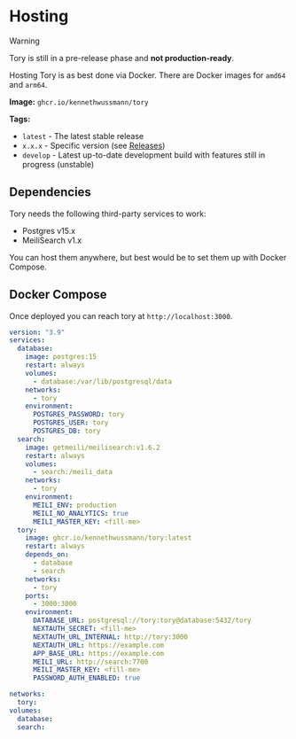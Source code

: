 # Hosting

> [!WARNING]  
> Tory is still in a pre-release phase and **not production-ready**.

Hosting Tory is as best done via Docker. There are Docker images for `amd64` and `arm64`.

**Image:** `ghcr.io/kennethwussmann/tory`

**Tags:**

- `latest` - The latest stable release
- `x.x.x` - Specific version (see [Releases](https://github.com/KennethWussmann/tory/releases))
- `develop` - Latest up-to-date development build with features still in progress (unstable)

## Dependencies

Tory needs the following third-party services to work:

- Postgres v15.x
- MeiliSearch v1.x

You can host them anywhere, but best would be to set them up with Docker Compose.

## Docker Compose

Once deployed you can reach tory at `http://localhost:3000`.

```YAML
version: "3.9"
services:
  database:
    image: postgres:15
    restart: always
    volumes:
      - database:/var/lib/postgresql/data
    networks:
      - tory
    environment:
      POSTGRES_PASSWORD: tory
      POSTGRES_USER: tory
      POSTGRES_DB: tory
  search:
    image: getmeili/meilisearch:v1.6.2
    restart: always
    volumes:
      - search:/meili_data
    networks:
      - tory
    environment:
      MEILI_ENV: production
      MEILI_NO_ANALYTICS: true
      MEILI_MASTER_KEY: <fill-me>
  tory:
    image: ghcr.io/kennethwussmann/tory:latest
    restart: always
    depends_on:
      - database
      - search
    networks:
      - tory
    ports:
      - 3000:3000
    environment:
      DATABASE_URL: postgresql://tory:tory@database:5432/tory
      NEXTAUTH_SECRET: <fill-me>
      NEXTAUTH_URL_INTERNAL: http://tory:3000
      NEXTAUTH_URL: https://example.com
      APP_BASE_URL: https://example.com
      MEILI_URL: http://search:7700
      MEILI_MASTER_KEY: <fill-me>
      PASSWORD_AUTH_ENABLED: true

networks:
  tory:
volumes:
  database:
  search:
```

